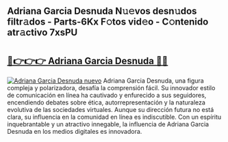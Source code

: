 ## Adriana Garcia Desnuda N𝚞𝚎vos desn𝚞dos filtr𝚊dos - Parts-6Kx F𝚘tos vid𝚎o - C𝚘ntenido atr𝚊ctivo 7xsPU

# <h2><a href="http://mb4ztw.tromn.icu/?c=Adriana+Garcia+Desnuda">🔗👉👉👉 Adriana Garcia Desnuda 🔗🔗</a></h2>

[![Adriana Garcia Desnuda nuevo](https://i.imgur.com/pEAQMta.gif)](http://mb4ztw.tromn.icu/?c=Adriana+Garcia+Desnuda)
Adriana Garcia Desnuda, una figura compleja y polarizadora, desafía la comprensión fácil. Su innovador estilo de comunicación en línea ha cautivado y enfurecido a sus seguidores, encendiendo debates sobre ética, autorrepresentación y la naturaleza evolutiva de las sociedades virtuales. Aunque su dirección futura no está clara, su influencia en la comunidad en línea es indiscutible. Con un espíritu inquebrantable y un atractivo innegable, la influencia de Adriana Garcia Desnuda en los medios digitales es innovadora.
